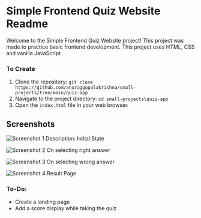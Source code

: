 # Simple Frontend Quiz Website Readme

Welcome to the Simple Frontend Quiz Website project! This project was made to practice basic frontend development. This project uses HTML, CSS and vanilla JavaScript

### To Create
1. Clone the repository: `git clone https://github.com/anuraggopalakrishna/small-projects/tree/main/quiz-app`
2. Navigate to the project directory: `cd small-projects\quiz-app`
3. Open the `index.html` file in your web browser.

## Screenshots

![Screenshot 1](screenshots/Screenshot_1.png)
Description: Initial State

![Screenshot 2](screenshots/Screenshot_2.png)
On selecting right answer

![Screenshot 3](screenshots/Screenshot_3.png)
On selecting  wrong answer

![Screenshot 4](screenshots/Screenshot_4.png)
Result Page

### To-Do:
* Create a landing page
* Add a score display while taking the quiz